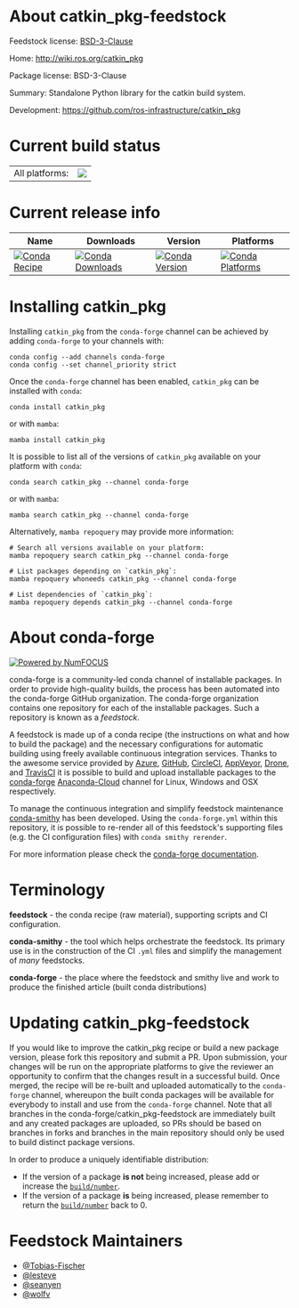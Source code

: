 About catkin_pkg-feedstock
==========================

Feedstock license: [BSD-3-Clause](https://github.com/conda-forge/catkin_pkg-feedstock/blob/main/LICENSE.txt)

Home: http://wiki.ros.org/catkin_pkg

Package license: BSD-3-Clause

Summary: Standalone Python library for the catkin build system.

Development: https://github.com/ros-infrastructure/catkin_pkg

Current build status
====================


<table><tr><td>All platforms:</td>
    <td>
      <a href="https://dev.azure.com/conda-forge/feedstock-builds/_build/latest?definitionId=7238&branchName=main">
        <img src="https://dev.azure.com/conda-forge/feedstock-builds/_apis/build/status/catkin_pkg-feedstock?branchName=main">
      </a>
    </td>
  </tr>
</table>

Current release info
====================

| Name | Downloads | Version | Platforms |
| --- | --- | --- | --- |
| [![Conda Recipe](https://img.shields.io/badge/recipe-catkin_pkg-green.svg)](https://anaconda.org/conda-forge/catkin_pkg) | [![Conda Downloads](https://img.shields.io/conda/dn/conda-forge/catkin_pkg.svg)](https://anaconda.org/conda-forge/catkin_pkg) | [![Conda Version](https://img.shields.io/conda/vn/conda-forge/catkin_pkg.svg)](https://anaconda.org/conda-forge/catkin_pkg) | [![Conda Platforms](https://img.shields.io/conda/pn/conda-forge/catkin_pkg.svg)](https://anaconda.org/conda-forge/catkin_pkg) |

Installing catkin_pkg
=====================

Installing `catkin_pkg` from the `conda-forge` channel can be achieved by adding `conda-forge` to your channels with:

```
conda config --add channels conda-forge
conda config --set channel_priority strict
```

Once the `conda-forge` channel has been enabled, `catkin_pkg` can be installed with `conda`:

```
conda install catkin_pkg
```

or with `mamba`:

```
mamba install catkin_pkg
```

It is possible to list all of the versions of `catkin_pkg` available on your platform with `conda`:

```
conda search catkin_pkg --channel conda-forge
```

or with `mamba`:

```
mamba search catkin_pkg --channel conda-forge
```

Alternatively, `mamba repoquery` may provide more information:

```
# Search all versions available on your platform:
mamba repoquery search catkin_pkg --channel conda-forge

# List packages depending on `catkin_pkg`:
mamba repoquery whoneeds catkin_pkg --channel conda-forge

# List dependencies of `catkin_pkg`:
mamba repoquery depends catkin_pkg --channel conda-forge
```


About conda-forge
=================

[![Powered by
NumFOCUS](https://img.shields.io/badge/powered%20by-NumFOCUS-orange.svg?style=flat&colorA=E1523D&colorB=007D8A)](https://numfocus.org)

conda-forge is a community-led conda channel of installable packages.
In order to provide high-quality builds, the process has been automated into the
conda-forge GitHub organization. The conda-forge organization contains one repository
for each of the installable packages. Such a repository is known as a *feedstock*.

A feedstock is made up of a conda recipe (the instructions on what and how to build
the package) and the necessary configurations for automatic building using freely
available continuous integration services. Thanks to the awesome service provided by
[Azure](https://azure.microsoft.com/en-us/services/devops/), [GitHub](https://github.com/),
[CircleCI](https://circleci.com/), [AppVeyor](https://www.appveyor.com/),
[Drone](https://cloud.drone.io/welcome), and [TravisCI](https://travis-ci.com/)
it is possible to build and upload installable packages to the
[conda-forge](https://anaconda.org/conda-forge) [Anaconda-Cloud](https://anaconda.org/)
channel for Linux, Windows and OSX respectively.

To manage the continuous integration and simplify feedstock maintenance
[conda-smithy](https://github.com/conda-forge/conda-smithy) has been developed.
Using the ``conda-forge.yml`` within this repository, it is possible to re-render all of
this feedstock's supporting files (e.g. the CI configuration files) with ``conda smithy rerender``.

For more information please check the [conda-forge documentation](https://conda-forge.org/docs/).

Terminology
===========

**feedstock** - the conda recipe (raw material), supporting scripts and CI configuration.

**conda-smithy** - the tool which helps orchestrate the feedstock.
                   Its primary use is in the construction of the CI ``.yml`` files
                   and simplify the management of *many* feedstocks.

**conda-forge** - the place where the feedstock and smithy live and work to
                  produce the finished article (built conda distributions)


Updating catkin_pkg-feedstock
=============================

If you would like to improve the catkin_pkg recipe or build a new
package version, please fork this repository and submit a PR. Upon submission,
your changes will be run on the appropriate platforms to give the reviewer an
opportunity to confirm that the changes result in a successful build. Once
merged, the recipe will be re-built and uploaded automatically to the
`conda-forge` channel, whereupon the built conda packages will be available for
everybody to install and use from the `conda-forge` channel.
Note that all branches in the conda-forge/catkin_pkg-feedstock are
immediately built and any created packages are uploaded, so PRs should be based
on branches in forks and branches in the main repository should only be used to
build distinct package versions.

In order to produce a uniquely identifiable distribution:
 * If the version of a package **is not** being increased, please add or increase
   the [``build/number``](https://docs.conda.io/projects/conda-build/en/latest/resources/define-metadata.html#build-number-and-string).
 * If the version of a package **is** being increased, please remember to return
   the [``build/number``](https://docs.conda.io/projects/conda-build/en/latest/resources/define-metadata.html#build-number-and-string)
   back to 0.

Feedstock Maintainers
=====================

* [@Tobias-Fischer](https://github.com/Tobias-Fischer/)
* [@lesteve](https://github.com/lesteve/)
* [@seanyen](https://github.com/seanyen/)
* [@wolfv](https://github.com/wolfv/)

